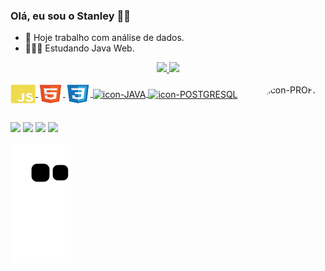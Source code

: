### Olá, eu sou o Stanley 👋🏼

- 🎲 Hoje trabalho com análise de dados.
- 🧑🏼‍💻 Estudando Java Web.

<div align="center">
  <a href="https://github.com/stanleymp">
  <img height="170em" src="https://github-readme-stats.vercel.app/api?username=stanleymp&show_icons=true&theme=chartreuse-dark&include_all_commits=true&count_private=true"/>
  <img height="170em" src="https://github-readme-stats.vercel.app/api/top-langs/?username=stanleymp&layout=compact&langs_count=7&theme=chartreuse-dark"/>
</div>
<div style="display: inline_block"><br>
  <img align="center" alt="icon-JS" height="30" width="40" src="https://raw.githubusercontent.com/devicons/devicon/master/icons/javascript/javascript-plain.svg">
  <img align="center" alt="icon-HTML" height="30" width="40" src="https://raw.githubusercontent.com/devicons/devicon/master/icons/html5/html5-original.svg">
  <img align="center" alt="icon-CSS" height="30" width="40" src="https://raw.githubusercontent.com/devicons/devicon/master/icons/css3/css3-original.svg">
  <img align="center" alt="icon-JAVA" height="30" width="40" src="https://cdn.jsdelivr.net/gh/devicons/devicon/icons/java/java-original.svg"/>
  <img align="center" alt="icon-POSTGRESQL" height="30" width="40" src="https://cdn.jsdelivr.net/gh/devicons/devicon/icons/postgresql/postgresql-original.svg"/>
  <img align="right" alt="icon-PROFILE" height="150" style="border-radius:50px;" src="https://media.discordapp.net/attachments/703773024687751298/957805829720002670/ezgif-5-ee60e9e9b0.gif?width=431&height=468">
</div>
  
  ##
 
<div> 
  <a href="https://www.instagram.com/stanley_mosso/" target="_blank"><img src="https://img.shields.io/badge/-Instagram-%23E4405F?style=for-the-badge&logo=instagram&logoColor=white" target="_blank"></a>
 	<a href="https://www.twitch.tv/stanleymp99" target="_blank"><img src="https://img.shields.io/badge/Twitch-9146FF?style=for-the-badge&logo=twitch&logoColor=white" target="_blank"></a>
  <a href = "mailto:stanleymp99@hotmail.com"><img src="https://img.shields.io/badge/-Gmail-%23333?style=for-the-badge&logo=gmail&logoColor=white" target="_blank"></a>
  <a href="https://www.linkedin.com/in/stanley-mosso-de-paula-86b548203/" target="_blank"><img src="https://img.shields.io/badge/-LinkedIn-%230077B5?style=for-the-badge&logo=linkedin&logoColor=white" target="_blank"></a> 
 
  ![Snake animation](https://github.com/rafaballerini/rafaballerini/blob/output/github-contribution-grid-snake.svg)
 
</div>
